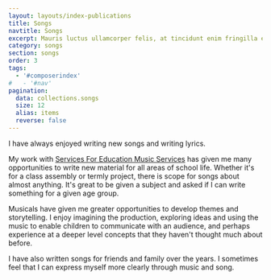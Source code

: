 ```yaml
---
layout: layouts/index-publications
title: Songs
navtitle: Songs
excerpt: Mauris luctus ullamcorper felis, at tincidunt enim fringilla et. Nullam rhoncus nunc vitae dapibus faucibus.
category: songs
section: songs
order: 3
tags:
  - '#composerindex'
#   - '#nav'
pagination:
  data: collections.songs
  size: 12
  alias: items
  reverse: false
---
```


I have always enjoyed writing new songs and writing lyrics.

My work with [Services For Education Music Services](www.servicesforeducation.co.uk) has given me many opportunities to write new material for all areas of school life. Whether it's for a class assembly or termly project, there is scope for songs about almost anything. It's great to be given a subject and asked if I can write something for a given age group.

Musicals have given me greater opportunities to develop themes and storytelling. I enjoy imagining the production, exploring ideas and using the music to enable children to communicate with an audience, and perhaps experience at a deeper level concepts that they haven't thought much about before. 

I have also written songs for friends and family over the years. I sometimes feel that I can express myself more clearly through music and song.

